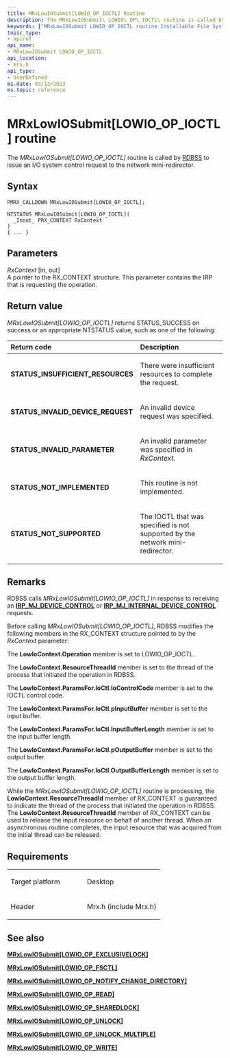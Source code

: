 ```yaml
---
title: MRxLowIOSubmit[LOWIO_OP_IOCTL] Routine
description: The MRxLowIOSubmit\ LOWIO\_OP\_IOCTL\ routine is called by RDBSS to issue an I/O system control request to the network mini-redirector.
keywords: ["MRxLowIOSubmit LOWIO_OP_IOCTL routine Installable File System Drivers", "PMRX_CALLDOWN"]
topic_type:
- apiref
api_name:
- MRxLowIOSubmit LOWIO_OP_IOCTL
api_location:
- mrx.h
api_type:
- UserDefined
ms.date: 03/13/2023
ms.topic: reference
---
```


# MRxLowIOSubmit\[LOWIO\_OP\_IOCTL\] routine


The *MRxLowIOSubmit\[LOWIO\_OP\_IOCTL\]* routine is called by [RDBSS](./the-rdbss-driver-and-library.md) to issue an I/O system control request to the network mini-redirector.

## Syntax

```ManagedCPlusPlus
PMRX_CALLDOWN MRxLowIOSubmit[LOWIO_OP_IOCTL];

NTSTATUS MRxLowIOSubmit[LOWIO_OP_IOCTL](
  _Inout_ PRX_CONTEXT RxContext
)
{ ... }
```

## Parameters

*RxContext* \[in, out\]  
A pointer to the RX\_CONTEXT structure. This parameter contains the IRP that is requesting the operation.

## Return value

*MRxLowIOSubmit\[LOWIO\_OP\_IOCTL\]* returns STATUS\_SUCCESS on success or an appropriate NTSTATUS value, such as one of the following:

<table>
<colgroup>
<col width="50%" />
<col width="50%" />
</colgroup>
<thead>
<tr class="header">
<th align="left">Return code</th>
<th align="left">Description</th>
</tr>
</thead>
<tbody>
<tr class="odd">
<td align="left"><strong>STATUS_INSUFFICIENT_RESOURCES</strong></td>
<td align="left"><p>There were insufficient resources to complete the request.</p></td>
</tr>
<tr class="even">
<td align="left"><strong>STATUS_INVALID_DEVICE_REQUEST</strong></td>
<td align="left"><p>An invalid device request was specified.</p></td>
</tr>
<tr class="odd">
<td align="left"><strong>STATUS_INVALID_PARAMETER</strong></td>
<td align="left"><p>An invalid parameter was specified in <em>RxContext</em>.</p></td>
</tr>
<tr class="even">
<td align="left"><strong>STATUS_NOT_IMPLEMENTED</strong></td>
<td align="left"><p>This routine is not implemented.</p></td>
</tr>
<tr class="odd">
<td align="left"><strong>STATUS_NOT_SUPPORTED</strong></td>
<td align="left"><p>The IOCTL that was specified is not supported by the network mini-redirector.</p></td>
</tr>
</tbody>
</table>

 

## Remarks

RDBSS calls *MRxLowIOSubmit\[LOWIO\_OP\_IOCTL\]* in response to receiving an [**IRP\_MJ\_DEVICE\_CONTROL**](irp-mj-device-control.md) or [**IRP\_MJ\_INTERNAL\_DEVICE\_CONTROL**](irp-mj-internal-device-control.md) requests.

Before calling *MRxLowIOSubmit\[LOWIO\_OP\_IOCTL\]*, RDBSS modifies the following members in the RX\_CONTEXT structure pointed to by the *RxContext* parameter:

The **LowIoContext.Operation** member is set to LOWIO\_OP\_IOCTL.

The **LowIoContext.ResourceThreadId** member is set to the thread of the process that initiated the operation in RDBSS.

The **LowIoContext.ParamsFor.IoCtl.IoControlCode** member is set to the IOCTL control code.

The **LowIoContext.ParamsFor.IoCtl.pInputBuffer** member is set to the input buffer.

The **LowIoContext.ParamsFor.IoCtl.InputBufferLength** member is set to the input buffer length.

The **LowIoContext.ParamsFor.IoCtl.pOutputBuffer** member is set to the output buffer.

The **LowIoContext.ParamsFor.IoCtl.OutputBufferLength** member is set to the output buffer length.

While the *MRxLowIOSubmit\[LOWIO\_OP\_IOCTL\]* routine is processing, the **LowIoContext.ResourceThreadId** member of RX\_CONTEXT is guaranteed to indicate the thread of the process that initiated the operation in RDBSS. The **LowIoContext.ResourceThreadId** member of RX\_CONTEXT can be used to release the input resource on behalf of another thread. When an asynchronous routine completes, the input resource that was acquired from the initial thread can be released.

## Requirements

<table>
<colgroup>
<col width="50%" />
<col width="50%" />
</colgroup>
<tbody>
<tr class="odd">
<td align="left"><p>Target platform</p></td>
<td align="left">Desktop</td>
</tr>
<tr class="even">
<td align="left"><p>Header</p></td>
<td align="left">Mrx.h (include Mrx.h)</td>
</tr>
</tbody>
</table>

## See also


[**MRxLowIOSubmit\[LOWIO\_OP\_EXCLUSIVELOCK\]**](mrxlowiosubmit-lowio-op-exclusivelock-.md)

[**MRxLowIOSubmit\[LOWIO\_OP\_FSCTL\]**](mrxlowiosubmit-lowio-op-fsctl-.md)

[**MRxLowIOSubmit\[LOWIO\_OP\_NOTIFY\_CHANGE\_DIRECTORY\]**](mrxlowiosubmit-lowio-op-notify-change-directory-.md)

[**MRxLowIOSubmit\[LOWIO\_OP\_READ\]**](mrxlowiosubmit-lowio-op-read-.md)

[**MRxLowIOSubmit\[LOWIO\_OP\_SHAREDLOCK\]**](mrxlowiosubmit-lowio-op-sharedlock-.md)

[**MRxLowIOSubmit\[LOWIO\_OP\_UNLOCK\]**](mrxlowiosubmit-lowio-op-unlock-.md)

[**MRxLowIOSubmit\[LOWIO\_OP\_UNLOCK\_MULTIPLE\]**](mrxlowiosubmit-lowio-op-unlock-multiple-.md)

[**MRxLowIOSubmit\[LOWIO\_OP\_WRITE\]**](mrxlowiosubmit-lowio-op-write-.md)

 

